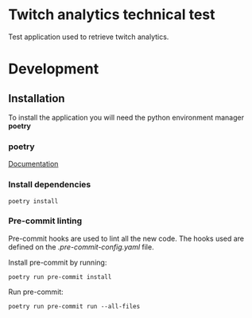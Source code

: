 # Twitch analytics technical test

Test application used to retrieve twitch analytics.

# Development

## Installation

To install the application you will need the python environment manager **poetry**

### poetry

[Documentation](https://python-poetry.org/docs/)

### Install dependencies

```shell
poetry install
```

### Pre-commit linting

Pre-commit hooks are used to lint all the new code.
The hooks used are defined on the _.pre-commit-config.yaml_ file.

Install pre-commit by running:

```shell
poetry run pre-commit install
```

Run pre-commit:

```shell
poetry run pre-commit run --all-files
```
